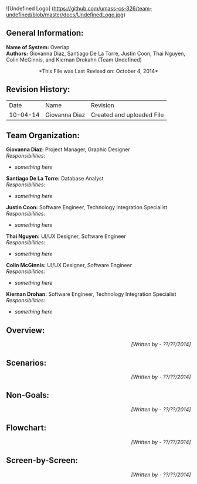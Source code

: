 ![Undefined Logo] (https://github.com/umass-cs-326/team-undefined/blob/master/docs/UndefinedLogo.jpg)

General Information:
--------------------

**Name of System:** Overlap  
**Authors:** Giovanna Diaz, Santiago De La Torre, Justin Coon, Thai Nguyen, Colin McGinnis, and Kiernan Drokahn (Team Undefined)  
  
<p align="center">*This File was Last Revised on: October 4, 2014*</p>

Revision History:
----------------- 
<table>
	<tr>
		<td> Date </td>
		<td> Name </td>
		<td> Revision </td>
	</tr>
	<tr>
		<td> 10-04-14 </td>
		<td> Giovanna Diaz </td>
		<td> Created and uploaded File </td>
	</tr>
</table>

Team Organization: 
------------------
**Giovanna Diaz:** Project Manager, Graphic Designer  
*Responsibilities:*  
- _something here_

**Santiago De La Torre:** Database Analyst  
*Responsibilities:*  
- _something here_

**Justin Coon:** Software Engineer, Technology Integration Specialist  
*Responsibilities:*  
- _something here_

**Thai Nguyen:** UI/UX Designer, Software Engineer  
*Responsibilities:*  
- _something here_

**Colin McGinnis:** UI/UX Designer, Software Engineer  
*Responsibilities:*  
- _something here_

**Kiernan Drohan:** Software Engineer, Technology Integration Specialist  
*Responsibilities:*  
- _something here_


Overview:
---------
  
  
<p align = "right"><em>[Written by  - ??/??/2014]</em></p>

Scenarios:
----------
  

<p align = "right"><em>[Written by  - ??/??/2014]</em></p>  

Non-Goals:
----------
  

<p align = "right"><em>[Written by  - ??/??/2014]</em></p>

Flowchart:
----------
  

<p align = "right"><em>[Written by  - ??/??/2014]</em></p>

Screen-by-Screen:
-----------------
  

<p align = "right"><em>[Written by  - ??/??/2014]</em></p>